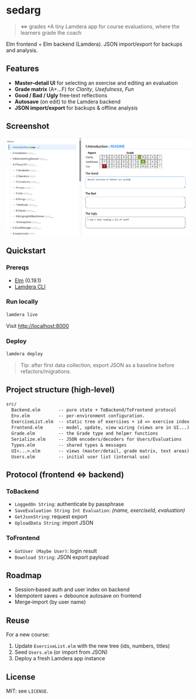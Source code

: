 # sedarg 
> <=> grades
*A tiny Lamdera app for course evaluations, where the learners grade the coach 

Elm frontend + Elm backend (Lamdera). JSON import/export for backups and analysis. 

## Features
* **Master–detail UI** for selecting an exercise and editing an evaluation
* **Grade matrix** (A+…F) for *Clarity*, *Usefulness*, *Fun*
* **Good / Bad / Ugly** free‑text reflections
* **Autosave** (on edit) to the Lamdera backend
* **JSON import/export** for backups & offline analysis

## Screenshot
![sedarg UI](docs/sedarg.png)

## Quickstart
### Prereqs
* [Elm](https://elm-lang.org/) (0.19.1)
* [Lamdera CLI](https://lamdera.com)

### Run locally
```bash
lamdera live
```

Visit [http://localhost:8000](http://localhost:8000)

### Deploy
```bash
lamdera deploy
```

> Tip: after first data collection, export JSON as a baseline before refactors/migrations.

## Project structure (high‑level)
```
src/
  Backend.elm       -- pure state + ToBackend/ToFrontend protocol
  Env.elm           -- per-environment configuration.
  ExerciseList.elm  -- static tree of exercises + id => exercise index
  Frontend.elm      -- model, update, view wiring (views are in UI...)
  Grade.elm         -- the Grade type and helper functions
  Serialize.elm     -- JSON encoders/decoders for Users/Evaluations
  Types.elm         -- shared types & messages
  UI<...>.elm       -- views (master/detail, grade matrix, text areas)
  Users.elm         -- initial user list (internal use)
```

##  Protocol (frontend <=> backend)
### ToBackend
* `LoggedOn String`: authenticate by passphrase
* `SaveEvaluation String Int Evaluation`: *(name, exerciseId, evaluation)*
* `GetJsonString`: request export
* `UploadData String`: import JSON

### ToFrontend
* `GotUser (Maybe User)`: login result
* `Download String`: JSON export payload

## Roadmap
* Session‑based auth and user index on backend
* Idempotent saves + debounce autosave on frontend
* Merge‑import (by user name) 

## Reuse 
For a new course:

1. Update `ExerciseList.elm` with the new tree (ids, numbers, titles)
2. Seed `Users.elm` (or import from JSON)
3. Deploy a fresh Lamdera app instance

## License
MIT: see `LICENSE`.

